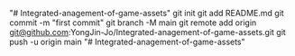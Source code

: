 "# Integrated-anagement-of-game-assets"  git init git add README.md git commit -m "first commit" git branch -M main git remote add origin git@github.com:YongJin-Jo/Integrated-anagement-of-game-assets.git git push -u origin main
"# Integrated-anagement-of-game-assets" 
